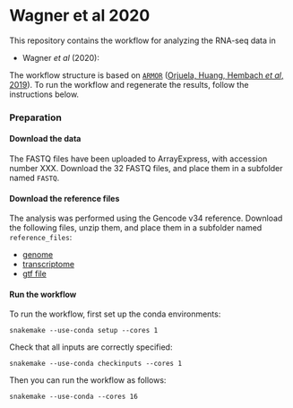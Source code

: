 # Wagner et al 2020

This repository contains the workflow for analyzing the RNA-seq data in 

* Wagner _et al_ (2020): 

The workflow structure is based on [`ARMOR`](https://github.com/csoneson/armor) ([Orjuela, Huang, Hembach _et al_, 2019](https://www.g3journal.org/content/9/7/2089.long)). To run the workflow and regenerate the results, follow the instructions below.

### Preparation

#### Download the data

The FASTQ files have been uploaded to ArrayExpress, with accession number XXX. Download the 32 FASTQ files, and place them in a subfolder named `FASTQ`.

#### Download the reference files

The analysis was performed using the Gencode v34 reference. Download the following files, unzip them, and place them in a subfolder named `reference_files`:

* [genome](ftp://ftp.ebi.ac.uk/pub/databases/gencode/Gencode_human/release_34/GRCh38.primary_assembly.genome.fa.gz)
* [transcriptome](ftp://ftp.ebi.ac.uk/pub/databases/gencode/Gencode_human/release_34/gencode.v34.transcripts.fa.gz)
* [gtf file](ftp://ftp.ebi.ac.uk/pub/databases/gencode/Gencode_human/release_34/gencode.v34.annotation.gtf.gz)

#### Run the workflow

To run the workflow, first set up the conda environments:

```
snakemake --use-conda setup --cores 1
```

Check that all inputs are correctly specified:

```
snakemake --use-conda checkinputs --cores 1
```

Then you can run the workflow as follows:

```
snakemake --use-conda --cores 16
```